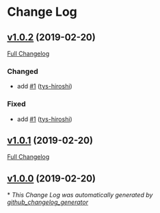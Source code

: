 # Change Log

## [v1.0.2](https://github.com/tys-hiroshi/api_doc/tree/v1.0.2) (2019-02-20)
[Full Changelog](https://github.com/tys-hiroshi/api_doc/compare/v1.0.1...v1.0.2)

### Changed

- add [\#1](https://github.com/tys-hiroshi/api_doc/pull/1) ([tys-hiroshi](https://github.com/tys-hiroshi))

### Fixed

- add [\#1](https://github.com/tys-hiroshi/api_doc/pull/1) ([tys-hiroshi](https://github.com/tys-hiroshi))

## [v1.0.1](https://github.com/tys-hiroshi/api_doc/tree/v1.0.1) (2019-02-20)
[Full Changelog](https://github.com/tys-hiroshi/api_doc/compare/v1.0.0...v1.0.1)

## [v1.0.0](https://github.com/tys-hiroshi/api_doc/tree/v1.0.0) (2019-02-20)


\* *This Change Log was automatically generated by [github_changelog_generator](https://github.com/skywinder/Github-Changelog-Generator)*
